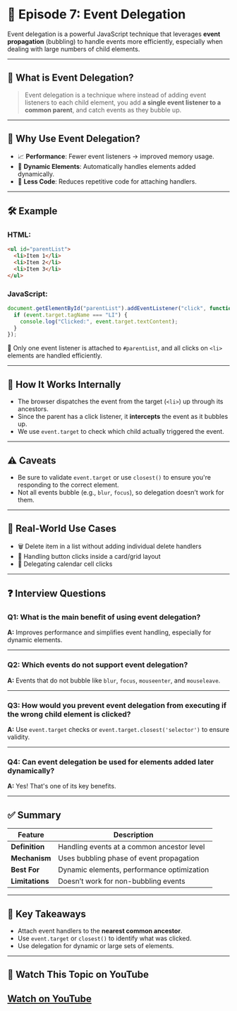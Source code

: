 # 📌 Episode 7: Event Delegation

Event delegation is a powerful JavaScript technique that leverages **event propagation** (bubbling) to handle events more efficiently, especially when dealing with large numbers of child elements.

---

## 📖 What is Event Delegation?

> Event delegation is a technique where instead of adding event listeners to each child element, you add **a single event listener to a common parent**, and catch events as they bubble up.

---

## 🧠 Why Use Event Delegation?

- 📈 **Performance**: Fewer event listeners → improved memory usage.
- 🧩 **Dynamic Elements**: Automatically handles elements added dynamically.
- 🔄 **Less Code**: Reduces repetitive code for attaching handlers.

---

## 🛠️ Example

### HTML:
```html
<ul id="parentList">
  <li>Item 1</li>
  <li>Item 2</li>
  <li>Item 3</li>
</ul>
```

### JavaScript:
```js
document.getElementById("parentList").addEventListener("click", function (event) {
  if (event.target.tagName === "LI") {
    console.log("Clicked:", event.target.textContent);
  }
});
```

🎯 Only one event listener is attached to `#parentList`, and all clicks on `<li>` elements are handled efficiently.

---

## 📌 How It Works Internally

- The browser dispatches the event from the target (`<li>`) up through its ancestors.
- Since the parent has a click listener, it **intercepts** the event as it bubbles up.
- We use `event.target` to check which child actually triggered the event.

---

## ⚠️ Caveats

- Be sure to validate `event.target` or use `closest()` to ensure you're responding to the correct element.
- Not all events bubble (e.g., `blur`, `focus`), so delegation doesn’t work for them.

---

## 🧠 Real-World Use Cases

- 🗑️ Delete item in a list without adding individual delete handlers
- 🧩 Handling button clicks inside a card/grid layout
- 📅 Delegating calendar cell clicks

---

## ❓ Interview Questions

### Q1: What is the main benefit of using event delegation?
**A:** Improves performance and simplifies event handling, especially for dynamic elements.

---

### Q2: Which events do not support event delegation?
**A:** Events that do not bubble like `blur`, `focus`, `mouseenter`, and `mouseleave`.

---

### Q3: How would you prevent event delegation from executing if the wrong child element is clicked?
**A:** Use `event.target` checks or `event.target.closest('selector')` to ensure validity.

---

### Q4: Can event delegation be used for elements added later dynamically?
**A:** Yes! That's one of its key benefits.

---

## ✅ Summary

| Feature | Description |
|--------|-------------|
| **Definition** | Handling events at a common ancestor level |
| **Mechanism** | Uses bubbling phase of event propagation |
| **Best For** | Dynamic elements, performance optimization |
| **Limitations** | Doesn’t work for non-bubbling events |

---

## 🎯 Key Takeaways

- Attach event handlers to the **nearest common ancestor**.
- Use `event.target` or `closest()` to identify what was clicked.
- Use delegation for dynamic or large sets of elements.

---

## 🎥 Watch This Topic on YouTube
## [Watch on YouTube](https://www.youtube.com/watch?v=3KJI1WZGDrg)